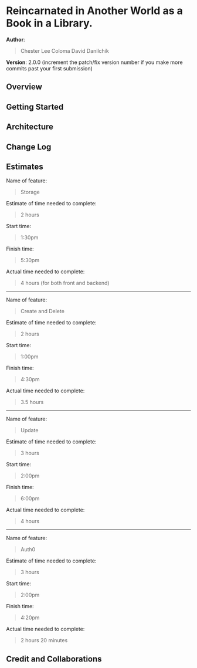 # Reincarnated in Another World as a Book in a Library.

**Author**: 
> Chester Lee Coloma
> David Danilchik

**Version**: 2.0.0 (increment the patch/fix version number if you make more commits past your first submission)

## Overview
<!-- Provide a high level overview of what this application is and why you are building it, beyond the fact that it's an assignment for this class. (i.e. What's your problem domain?) -->

## Getting Started
<!-- What are the steps that a user must take in order to build this app on their own machine and get it running? -->

## Architecture
<!-- Provide a detailed description of the application design. What technologies (languages, libraries, etc) you're using, and any other relevant design information. -->

## Change Log
<!-- Use this area to document the iterative changes made to your application as each feature is successfully implemented. Use time stamps. Here's an example:

01-01-2001 4:59pm - Application now has a fully-functional express server, with a GET route for the location resource. -->

## Estimates
<!-- See below -->
Name of feature: 
> Storage

Estimate of time needed to complete: 
> 2 hours

Start time:
> 1:30pm

Finish time:
> 5:30pm

Actual time needed to complete:
> 4 hours (for both front and backend)

-------------------

Name of feature: 
> Create and Delete

Estimate of time needed to complete: 
> 2 hours

Start time:
> 1:00pm

Finish time:
> 4:30pm

Actual time needed to complete:
> 3.5 hours

-------------------

Name of feature: 
> Update

Estimate of time needed to complete: 
> 3 hours

Start time:
> 2:00pm

Finish time:
> 6:00pm

Actual time needed to complete:
> 4 hours

-------------------

Name of feature: 
> Auth0

Estimate of time needed to complete: 
> 3 hours

Start time:
> 2:00pm

Finish time:
> 4:20pm

Actual time needed to complete:
> 2 hours 20 minutes


## Credit and Collaborations
<!-- Give credit (and a link) to other people or resources that helped you build this application. -->